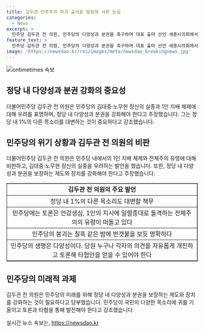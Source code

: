```yaml
---
title: 김두관 민주주의 파괴 출사표 발표에 사회 눈길
categories:
  - News
excerpt: >
  민주당 김두관 전 의원, 민주당의 다양성과 분권을 촉구하며 대표 출마 선언 세종시의회에서 출마 선언식을 열고, 1극 체제 운영을 비판하며 김대중·노무현 정신의 실종을 지적했다. 또한, 민주당이 유례없는 제왕적 동향을 보이며 붕괴의 위기에 놓여 있다고 경고하고, 당 내 다양성과 분권을 보장해야 한다고 강조했다. 또한, 최근 당헌·당규 개정을 통해 당원권한이 강화되고 있는 당내 현상에 대해 말했다.
feature_text: >
  민주당 김두관 전 의원, 민주당의 다양성과 분권을 촉구하며 대표 출마 선언 세종시의회에서 출마 선언식을 열고, 1극 체제 운영을 비판하며 김대중·노무현 정신의 실종을 지적했다. 또한, 민주당이 유례없는 제왕적 동향을 보이며 붕괴의 위기에 놓여 있다고 경고하고, 당 내 다양성과 분권을 보장해야 한다고 강조했다. 또한, 최근 당헌·당규 개정을 통해 당원권한이 강화되고 있는 당내 현상에 대해 말했다.
image: 'https://newsdao.kr/res/images/meta/newsdao_breakingnews.jpg'
---
```


<p><img src="https://newsdao.kr/res/images/meta/newsdao_breakingnews.jpg" alt="ontimetimes 속보" /></p>

<h2 data-ke-size="size26">정당 내 다양성과 분권 강화의 중요성</h2>

<p data-ke-size="size16">더불어민주당 김두관 전 의원은 민주당의 김대중·노무현 정신의 실종과 1인 지배 체제에 대해 우려를 표명하며, 정당 내 다양성과 분권을 강화해야 한다고 주장했습니다. 그는 정당 내 1%의 다른 목소리를 대변하는 것이 중요하다고 강조했습니다.</p>

<h2 data-ke-size="size26">민주당의 위기 상황과 김두관 전 의원의 비판</h2>

<p data-ke-size="size16">더불어민주당 김두관 전 의원은 민주당 내에서의 1인 지배 체제와 전체주의 유령에 대해 비판하고, 김대중·노무현 정신의 실종을 우려하는 발언을 했습니다. 또한, 정당 내 다양성과 분권을 보장하는 제도와 장치를 강화해야 한다고 주장했습니다.</p>

<table style="width: 100%;" border="1">
<tbody>
<tr>
<td style="text-align: center; height: 17px;"><b>김두관 전 의원의 주요 발언</b></td>
</tr>
<tr>
<td style="text-align: center; height: 17px;">정당 내 1%의 다른 목소리도 대변할 책무</td>
</tr>
<tr>
<td style="text-align: center; height: 17px;">민주당에는 토론은 언감생심, 1인의 지시에 일렬종대로 돌격하는 전체주의의 유령이 떠돌고 있다</td>
</tr>
<tr>
<td style="text-align: center; height: 17px;">민주당의 붕괴는 칠흑 같은 밤에 번갯불을 보듯 명확하다</td>
</tr>
<tr>
<td style="text-align: center; height: 17px;">민주당의 생명은 다양성이다. 당원 누구나 각자의 의견을 자유롭게 개진하고 토론해 타협안을 얻을 수 있어야 한다</td>
</tr>
</tbody>
</table>

<h2 data-ke-size="size26">민주당의 미래적 과제</h2>

<p data-ke-size="size16">김두관 전 의원은 민주당의 미래를 위해 정당 내 다양성과 분권을 보장하는 제도와 장치를 강화하는 것이 필요하다고 당부했습니다. 민주당이 국민의 다양한 목소리에 귀를 기울이고 토론과 타협을 통해 발전해야 한다고 강조했습니다.</p>
실시간 뉴스 속보는, <a href="https://newsdao.kr" rel="dofollow">https://newsdao.kr</a>


